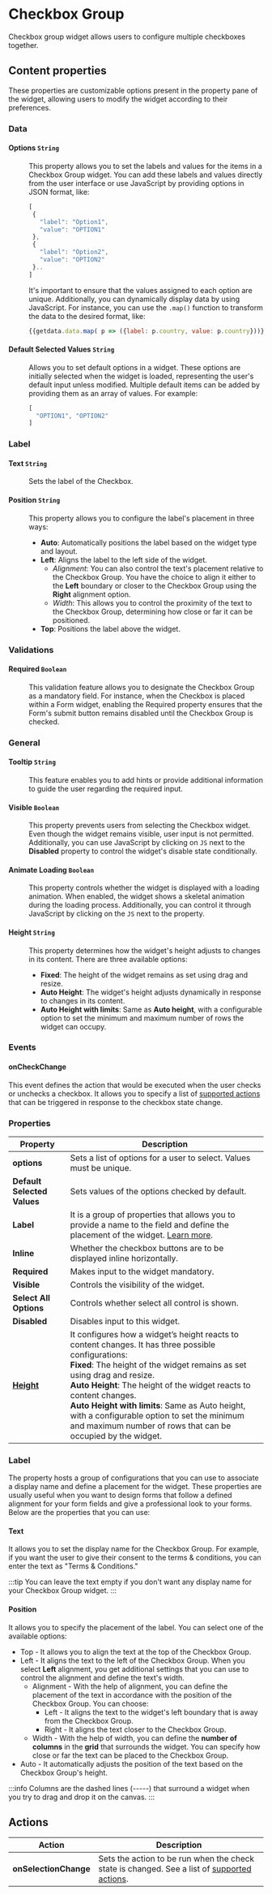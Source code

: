 # Checkbox Group

Checkbox group widget allows users to configure multiple checkboxes together.

<VideoEmbed host="youtube" videoId="-7cvZ2yCgtE" title="How to use Checkbox Group Widget" caption="How to use Checkbox Group Widget"/>


## Content properties

These properties are customizable options present in the property pane of the widget, allowing users to modify the widget according to their preferences. 

### Data

#### Options `String`

 <dd>

 This property allows you to set the labels and values for the items in a Checkbox Group widget. You can add these labels and values directly from the user interface or use JavaScript by providing options in JSON format, like:

 ```js
[
  {
    "label": "Option1",
    "value": "OPTION1"
  },
  {
    "label": "Option2",
    "value": "OPTION2"
  }..
]
 ```
It's important to ensure that the values assigned to each option are unique. Additionally, you can dynamically display data by using JavaScript. For instance, you can use the `.map()` function to transform the data to the desired format, like:

```js
{{getdata.data.map( p => ({label: p.country, value: p.country}))}}
```

 </dd>

#### Default Selected Values `String`
<dd>
Allows you to set default options in a widget. These options are initially selected when the widget is loaded, representing the user's default input unless modified. Multiple default items can be added by providing them as an array of values. For example:

```js
[
  "OPTION1", "OPTION2"
]
```

</dd>

### Label

#### Text `String`

<dd>
Sets the label of the Checkbox.
</dd>


#### Position `String`

<dd>

This property allows you to configure the label's placement in three ways: 

* **Auto**: Automatically positions the label based on the widget type and layout.
* **Left**: Aligns the label to the left side of the widget. 
   * *Alignment*: You can also control the text's placement relative to the Checkbox Group. You have the choice to align it either to the **Left** boundary or closer to the Checkbox Group using the **Right** alignment option.
   * *Width*: This allows you to control the proximity of the text to the Checkbox Group, determining how close or far it can be positioned.
* **Top**: Positions the label above the widget.

</dd>

### Validations

#### Required `Boolean`

<dd>
This validation feature allows you to designate the Checkbox Group as a mandatory field. For instance, when the Checkbox is placed within a Form widget, enabling the Required property ensures that the Form's submit button remains disabled until the Checkbox Group is checked.


</dd>

### General

#### Tooltip `String`
<dd>

This feature enables you to add hints or provide additional information to guide the user regarding the required input. 
</dd>


#### Visible `Boolean`

<dd>

This property prevents users from selecting the Checkbox widget. Even though the widget remains visible, user input is not permitted. Additionally, you can use JavaScript by clicking on `JS` next to the **Disabled** property to control the widget's disable state conditionally. 
</dd>

#### Animate Loading `Boolean`

<dd>

This property controls whether the widget is displayed with a loading animation. When enabled, the widget shows a skeletal animation during the loading process. Additionally, you can control it through JavaScript by clicking on the <code>JS</code> next to the property.

</dd>

#### Height `String`

<dd>

This property determines how the widget's height adjusts to changes in its content. There are three available options:

* **Fixed**: The height of the widget remains as set using drag and resize.
* **Auto Height**: The widget's height adjusts dynamically in response to changes in its content.
* **Auto Height with limits**: Same as **Auto height**, with a configurable option to set the minimum and maximum number of rows the widget can occupy.

</dd>

### Events

#### onCheckChange

This event defines the action that would be executed when the user checks or unchecks a checkbox. It allows you to specify a list of [supported actions](/reference/appsmith-framework/widget-actions) that can be triggered in response to the checkbox state change.


### Properties

| Property                    | Description                                                                                                                                               |
| --------------------------- | --------------------------------------------------------------------------------------------------------------------------------------------------------- |
| **options**                 | Sets a list of options for a user to select. Values must be unique.                                                                                       |
| **Default Selected Values** | Sets values of the options checked by default.                                                                                                            |
| **Label**                   | It is a group of properties that allows you to provide a name to the field and define the placement of the widget. [Learn more](checkbox-group.md#label). |
| **Inline**                  | Whether the checkbox buttons are to be displayed inline horizontally.                                                                                     |
| **Required**                | Makes input to the widget mandatory.                                                                                                                      |
| **Visible**                 | Controls the visibility of the widget.                                                                                                                    |
| **Select All Options**      | Controls whether select all control is shown.                                                                                                             |
| **Disabled**                | Disables input to this widget.                                                                                                                            |
| [**Height**](/reference/widgets/#height)        | It configures how a widget’s height reacts to content changes. It has three possible configurations:<br/>**Fixed**: The height of the widget remains as set using drag and resize.<br/>**Auto Height**: The height of the widget reacts to content changes.<br/>  **Auto Height with limits**: Same as Auto height, with a configurable option to set the minimum and maximum number of rows that can be occupied by the widget.                                      |


### Label

The property hosts a group of configurations that you can use to associate a display name and define a placement for the widget. These properties are usually useful when you want to design forms that follow a defined alignment for your form fields and give a professional look to your forms. Below are the properties that you can use:

#### **Text**

It allows you to set the display name for the Checkbox Group. For example, if you want the user to give their consent to the terms & conditions, you can enter the text as "Terms & Conditions."

:::tip
You can leave the text empty if you don't want any display name for your Checkbox Group widget.
:::

#### Position

It allows you to specify the placement of the label. You can select one of the available options:

* Top - It allows you to align the text at the top of the Checkbox Group.
* Left - It aligns the text to the left of the Checkbox Group. When you select **Left** alignment, you get additional settings that you can use to control the alignment and define the text's width.
  * Alignment - With the help of alignment, you can define the placement of the text in accordance with the position of the Checkbox Group. You can choose:
    * Left - It aligns the text to the widget's left boundary that is away from the Checkbox Group.
    * Right - It aligns the text closer to the Checkbox Group.
  * Width - With the help of width, you can define the **number of columns** in the **grid** that surrounds the widget. You can specify how close or far the text can be placed to the Checkbox Group.
* Auto - It automatically adjusts the position of the text based on the Checkbox Group's height.

:::info
Columns are the dashed lines (-----) that surround a widget when you try to drag and drop it on the canvas.
:::

<VideoEmbed host="youtube" videoId="KVCjIWWzO5o" title="How to set the label properties?" caption="How to set the label properties?"/>


## Actions

| Action                | Description                                                                                                                          |
| --------------------- | ------------------------------------------------------------------------------------------------------------------------------------ |
| **onSelectionChange** | Sets the action to be run when the check state is changed. See a list of [supported actions](../appsmith-framework/widget-actions/). |
